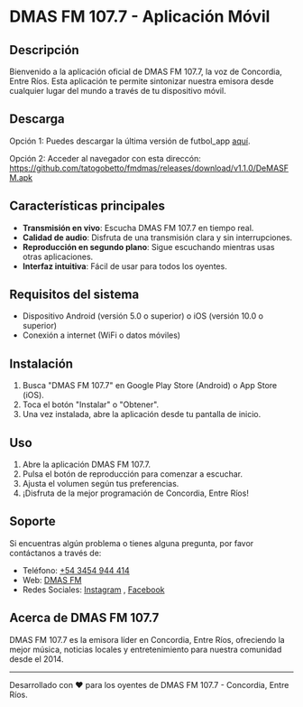 # DMAS FM 107.7 - Aplicación Móvil

## Descripción
Bienvenido a la aplicación oficial de DMAS FM 107.7, la voz de Concordia, Entre Ríos. Esta aplicación te permite sintonizar nuestra emisora desde cualquier lugar del mundo a través de tu dispositivo móvil.

## Descarga
Opción 1: Puedes descargar la última versión de futbol_app [aquí](https://github.com/tatogobetto/fmdmas/releases/download/v1.1.0/DeMASFM.apk).

Opción 2: Acceder al navegador con esta direccón:
  https://github.com/tatogobetto/fmdmas/releases/download/v1.1.0/DeMASFM.apk

## Características principales
- **Transmisión en vivo**: Escucha DMAS FM 107.7 en tiempo real.
- **Calidad de audio**: Disfruta de una transmisión clara y sin interrupciones.
- **Reproducción en segundo plano**: Sigue escuchando mientras usas otras aplicaciones.
- **Interfaz intuitiva**: Fácil de usar para todos los oyentes.

## Requisitos del sistema
- Dispositivo Android (versión 5.0 o superior) o iOS (versión 10.0 o superior)
- Conexión a internet (WiFi o datos móviles)

## Instalación
1. Busca "DMAS FM 107.7" en Google Play Store (Android) o App Store (iOS).
2. Toca el botón "Instalar" o "Obtener".
3. Una vez instalada, abre la aplicación desde tu pantalla de inicio.

## Uso
1. Abre la aplicación DMAS FM 107.7.
2. Pulsa el botón de reproducción para comenzar a escuchar.
3. Ajusta el volumen según tus preferencias.
4. ¡Disfruta de la mejor programación de Concordia, Entre Ríos!

## Soporte
Si encuentras algún problema o tienes alguna pregunta, por favor contáctanos a través de:
- Teléfono: [+54 3454 944 414](https://wa.link/oaf93e)
- Web: [DMAS FM](https://fmdemas.com.ar/)
- Redes Sociales: [Instagram](https://www.instagram.com/fmdemas107.7/) , [Facebook](https://www.facebook.com/profile.php?id=100064111091743)

## Acerca de DMAS FM 107.7
DMAS FM 107.7 es la emisora líder en Concordia, Entre Ríos, ofreciendo la mejor música, noticias locales y entretenimiento para nuestra comunidad desde el 2014.

---

Desarrollado con ❤️ para los oyentes de DMAS FM 107.7 - Concordia, Entre Ríos.
